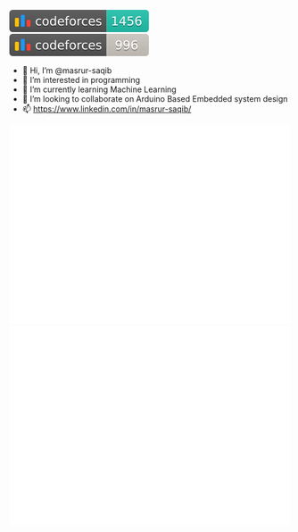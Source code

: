
![](https://raw.githubusercontent.com/masrur-saqib/codeforces/main/output/max_rating.svg)
![](https://raw.githubusercontent.com/masrur-saqib/codeforces/main/output/rating.svg)

- 👋 Hi, I’m @masrur-saqib
- 👀 I’m interested in programming
- 🌱 I’m currently learning Machine Learning
- 💞️ I’m looking to collaborate on Arduino Based Embedded system design
- 📫 https://www.linkedin.com/in/masrur-saqib/

<!---
masrur-saqib/masrur-saqib is a ✨ special ✨ repository because its `README.md` (this file) appears on your GitHub profile.
You can click the Preview link to take a look at your changes.
--->


![](https://raw.githubusercontent.com/masrur-saqib/codeforces/main/output/light_card.svg#gh-dark-mode-only)
![](https://raw.githubusercontent.com/masrur-saqib/codeforces/main/output/light_card.svg)



